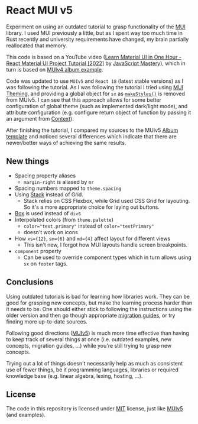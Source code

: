 # React MUI v5

Experiment on using an outdated tutorial to grasp functionality of the [MUI](https://mui.com/) library.
I used MUI previously a little, but as I spent way too much time in Rust recently and university requirements have changed, my brain partially reallocated that memory.

This code is based on a YouTube video ([Learn Material UI in One Hour - React Material UI Project Tutorial [2022]](https://www.youtube.com/watch?v=Xoz31I1FuiY) by [JavaScript Mastery](https://www.youtube.com/@javascriptmastery)), which in turn is based on [MUIv4 album example](https://github.com/mui/material-ui/blob/v4.x/docs/src/pages/getting-started/templates/album/Album.js). 

Code was updated to use `MUIv5` and `React 18` (latest stable versions) as I was following the tutorial.
As I was following the tutorial I tried using [MUI Theming](https://mui.com/material-ui/customization/theming/), and providing a global object for `sx` as [`makeStyles()`](https://mui.com/system/styles/basics/) is removed from MUIv5. I can see that this approach allows for some better configuration of global theme (such as implemented dark/light mode), and attribute configuration (e.g. configure return object of function by passing it an argument from [Context](https://reactjs.org/docs/context.html)).

After finishing the tutorial, I compared my sources to the MUIv5 [Album template](https://github.com/mui/material-ui/blob/v5.11.9/docs/data/material/getting-started/templates/album/Album.js) and noticed several differences which indicate that there are newer/better ways of achieving the same results.

## New things

- Spacing property aliases
  - `margin-right` is aliased by `mr`
- Spacing numbers mapped to `theme.spacing`
- Using [Stack](https://mui.com/material-ui/react-stack/) instead of Grid.
  - Stack relies on CSS Flexbox, while Grid used CSS Grid for layouting. So it's a more appropriate choice for laying out buttons.
- [Box](https://mui.com/material-ui/react-box/) is used instead of `div`s
- Interpolated colors (from `theme.palette`)
  - `color="text.primary"` instead of `color="textPrimary"`
  - doesn't work on icons
- How `xs={12}`, `sm={6}` and `md={4}` affect layout for different views
  - This isn't new, I forgot how MUI layouts handle screen breakpoints.
- `component` property
  - Can be used to override component types which in turn allows using `sx` on `footer` tags.

## Conclusions

Using outdated tutorials is bad for learning how libraries work. They can be good for grasping new concepts, but make the learning process harder than it needs to be.
One should either stick to following the instructions using the older version and then go though appropriate [migration guides](https://mui.com/material-ui/migration/migration-v4/), or try finding more up-to-date sources.

Following good directions ([MUIv5](https://www.youtube.com/list=PLQg6GaokU5CyVrmVsYa9R3g1z2Tsmfpm-)) is much more time effective than having to keep track of several things at once (i.e. outdated examples, new concepts, migration guides, ...) while you're still trying to grasp new concepts.

Trying out a lot of things doesn't necessarily help as much as consistent use of fewer things, be it programming languages, libraries or required knowledge base (e.g. linear algebra, lexing, hosting, ...).

## License
The code in this repository is licensed under [MIT](./LICENSE) license, just like [MUIv5](https://github.com/mui/material-ui/blob/v5.11.9/LICENSE) (and examples).
